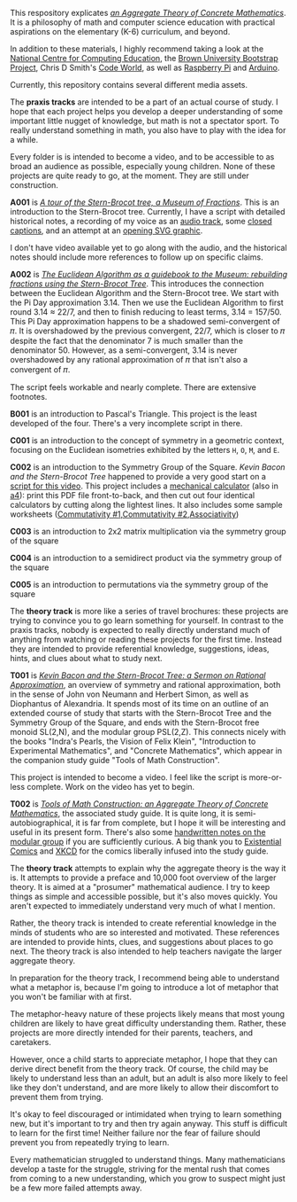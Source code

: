This respository explicates [_an Aggregate Theory of Concrete Mathematics_](./T002_Tools_of_Math_Construction/An_Aggregate_Theory_of_Concrete_Mathematics.md). It is a philosophy of math and computer science education with practical aspirations on the elementary (K-6) curriculum, and beyond.

In addition to these materials, I highly recommend taking a look at the [National Centre for Computing Education](https://computingeducation.org.uk/), the [Brown University Bootstrap Project](https://bootstrapworld.org/), Chris D Smith's [Code World](https://code.world), as well as [Raspberry Pi](https://www.raspberrypi.org/) and [Arduino](https://arduino.cc).

Currently, this repository contains several different media assets.

The **praxis tracks** are intended to be a part of an actual course of study.  I hope that each project helps you develop a deeper understanding of some important little nugget of knowledge, but math is not a spectator sport.  To really understand something in math, you also have to play with the idea for a while.

Every folder is is intended to become a video, and to be accessible to as broad an audience as possible, especially young children.  None of these projects are quite ready to go, at the moment.  They are still under construction.

**A001** is [_A tour of the Stern-Brocot tree, a Museum of Fractions_](./A001_A_Tour_of_the_Museum_of_Fractions/A001_A_Tour_of_the_Stern-Brocot_tree__a_Museum_of_Fractions.md). This is an introduction to the Stern-Brocot tree. Currently, I have a script with detailed historical notes, a recording of my voice as an [audio track](A001_A_Tour_of_the_Museum_of_Fractions/A001_A_Tour_of_the_Stern-Brocot_tree__a_Museum_of_Fractions.flac), some [closed captions](A001_A_Tour_of_the_Museum_of_Fractions/A001_A_Tour_of_the_Stern-Brocot_tree__a_Museum_of_Fractions__CloseCaptions.txt), and an attempt at an [opening SVG graphic](./A001_A_Tour_of_the_Museum_of_Fractions/Museum_of_Fractions.svg).

I don't have video available yet to go along with the audio, and the historical notes should include more references to follow up on specific claims.

**A002** is [_The Euclidean Algorithm as a guidebook to the Museum: rebuilding fractions using the Stern-Brocot Tree_](./A002_The_Guidebook_to_the_Museum_of_Fractions/A002_The_Euclidean_Algorithm_as_the_Guidebook.md). This introduces the connection between the Euclidean Algorithm and the Stern-Brocot tree.  We start with the Pi Day approximation 3.14.  Then we use the Euclidean Algorithm to first round 3.14 ≈ 22/7, and then to finish reducing to least terms, 3.14 = 157/50. This Pi Day approximation happens to be a shadowed semi-convergent of 𝜋.  It is overshadowed by the previous convergent, 22/7, which is closer to 𝜋 despite the fact that the denominator 7 is much smaller than the denominator 50. However, as a semi-convergent, 3.14 is never overshadowed by any rational approximation of 𝜋 that isn't also a convergent of 𝜋.

The script feels workable and nearly complete. There are extensive footnotes.

**B001** is an introduction to Pascal's Triangle. This project is the least developed of the four. There's a very incomplete script in there.

**C001** is an introduction to the concept of symmetry in a geometric context, focusing on the Euclidean isometries exhibited by the letters `H`, `O`, `M`, and `E`.

**C002** is an introduction to the Symmetry Group of the Square.  _Kevin Bacon and the Stern-Brocot Tree_ happened to provide a very good start on a [script for this video](./C002_The_Square_Book_of_Algebra/C002_The_Symmetry_Group_of_the_Square__a_Book_of_Algebra.md). This project includes a [mechanical calculator](C002_The_Square_Book_of_Algebra/d4calculator.pdf) (also in [a4](C002_The_Square_Book_of_Algebra/d4calculator-a4.pdf)): print this PDF file front-to-back, and then cut out four identical calculators by cutting along the lightest lines.  It also includes some sample worksheets ([Commutativity #1](C002_The_Square_Book_of_Algebra/d4-commutative-fake.pdf),[Commutativity #2](C002_The_Square_Book_of_Algebra/d4-commutative-real.pdf),[Associativity](C002_The_Square_Book_of_Algebra/d4-assoc.pdf))

**C003** is an introduction to 2x2 matrix multiplication via the symmetry group of the square

**C004** is an introduction to a semidirect product via the symmetry group of the square

**C005** is an introduction to permutations via the symmetry group
of the square

The **theory track** is more like a series of travel brochures: these projects are trying to convince you to go learn something for yourself.  In contrast to the praxis tracks, nobody is expected to really directly understand much of anything from watching or reading these projects for the first time. Instead they are intended to provide referential knowledge, suggestions, ideas, hints, and clues about what to study next.

**T001** is [_Kevin Bacon and the Stern-Brocot Tree: a Sermon on Rational Approximation_](./T001_Kevin_Bacon_and_the_Stern-Brocot_Tree/a_Sermon_on_Rational_Approximation.md), an overview of symmetry and rational approximation, both in the sense of John von Neumann and Herbert Simon, as well as Diophantus of Alexandria.  It spends most of its time on an outline of an extended course of study that starts with the Stern-Brocot Tree and the Symmetry Group of the Square, and ends with the Stern-Brocot free monoid SL(2,N), and the modular group PSL(2,Z).  This connects nicely with the books "Indra's Pearls, the Vision of Felix Klein", "Introduction to Experimental Mathematics", and "Concrete Mathematics", which appear in the companion study guide "Tools of Math Construction".

This project is intended to become a video.  I feel like the script is more-or-less complete. Work on the video has yet to begin.

**T002** is [_Tools of Math Construction: an Aggregate Theory of Concrete Mathematics_](./T002_Tools_of_Math_Construction/An_Aggregate_Theory_of_Concrete_Mathematics.md), the associated study guide.  It is quite long, it is semi-autobiographical, it is far from complete, but I hope it will be interesting and useful in its present form.  There's also some [handwritten notes on the modular group](./T002_Tools_of_Math_Construction/notes-on-modular-group.pdf) if you are sufficiently curious. A big thank you to [Existential Comics](http://existentialcomics.com) and [XKCD](https://xkcd.com/) for the comics liberally infused into the study guide.

The **theory track** attempts to explain why the aggregate theory is the way it is. It attempts to provide a preface and 10,000 foot overview of the larger theory. It is aimed at a "prosumer" mathematical audience. I try to keep things as simple and accessible possible, but it's also moves quickly. You aren't expected to immediately understand very much of what I mention.

Rather, the theory track is intended to create referential knowledge in the minds of students who are so interested and motivated.  These references are intended to provide hints, clues, and suggestions about places to go next.  The theory track is also intended to help teachers navigate the larger aggregate theory.

In preparation for the theory track,  I recommend being able to understand what a metaphor is, because I'm going to introduce a lot of metaphor that you won't be familiar with at first.

The metaphor-heavy nature of these projects likely means that most young children are likely to have great difficulty understanding them. Rather, these projects are more directly intended for their parents, teachers, and caretakers.

However, once a child starts to appreciate metaphor, I hope that they can derive direct benefit from the theory track.  Of course, the child may be likely to understand less than an adult, but an adult is also more likely to feel like they don't understand, and are more likely to allow their discomfort to prevent them from trying.

It's okay to feel discouraged or intimidated when trying to learn something new, but it's important to try and then try again anyway. This stuff is difficult to learn for the first time! Neither failure nor the fear of failure should prevent you from repeatedly trying to learn.

Every mathematician struggled to understand things. Many mathematicians develop a taste for the struggle, striving for the mental rush that comes from coming to a new understanding, which you grow to suspect might just be a few more failed attempts away.
